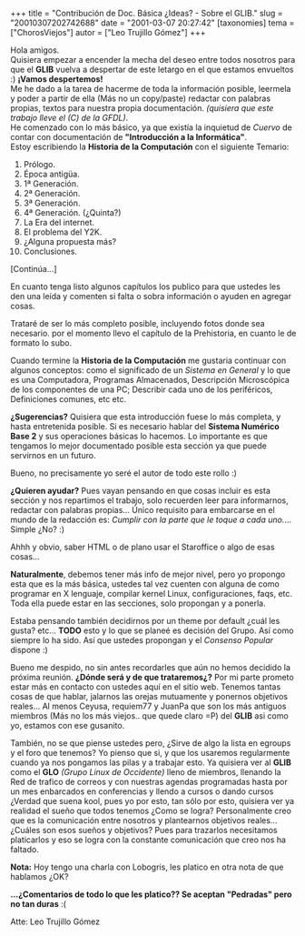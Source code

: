 +++
title = "Contribución de Doc. Básica ¿Ideas? - Sobre el GLIB."
slug = "20010307202742688"
date = "2001-03-07 20:27:42"
[taxonomies]
tema = ["ChorosViejos"]
autor = ["Leo Trujillo Gómez"]
+++

Hola amigos.  
Quisiera empezar a encender la mecha del deseo entre todos nosotros para
que el **GLIB** vuelva a despertar de este letargo en el que estamos
envueltos :) **¡Vamos despertemos!**  
Me he dado a la tarea de hacerme de toda la información posible,
leermela y poder a partir de ella (Más no un copy/paste) redactar con
palabras propias, textos para nuestra propia documentación. *(quisiera
que este trabajo lleve el (C) de la GFDL)*.  
He comenzado con lo más básico, ya que existía la inquietud de *Cuervo*
de contar con documentación de **"Introducción a la Informática"**.  
Estoy escribiendo la **Historia de la Computación** con el siguiente
Temario:

1.  Prólogo.
2.  Época antigüa.
3.  1ª Generación.
4.  2ª Generación.
5.  3ª Generación.
6.  4ª Generación. (¿Quinta?)
7.  La Era del internet.
8.  El problema del Y2K.
9.  ¿Alguna propuesta más?
10. Conclusiones.

\[Continúa...\]

<!-- more -->
En cuanto tenga listo algunos capítulos los publico para que ustedes les
den una leída y comenten si falta o sobra información o ayuden en
agregar cosas.

Trataré de ser lo más completo posible, incluyendo fotos donde sea
necesario. por el momento llevo el capítulo de la Prehistoria, en cuanto
le de formato lo subo.

Cuando termine la **Historia de la Computación** me gustaria continuar
con algunos conceptos: como el significado de un *Sistema en General* y
lo que es una Computadora, Programas Almacenados, Descripción
Microscópica de los componentes de una PC; Describir cada uno de los
periféricos, Definiciones comunes, etc etc.

**¿Sugerencias?** Quisiera que esta introducción fuese lo más completa,
y hasta entretenida posible. Si es necesario hablar del **Sistema
Numérico Base 2** y sus operaciones básicas lo hacemos. Lo importante es
que tengamos lo mejor documentado posible esta sección ya que puede
servirnos en un futuro.

Bueno, no precisamente yo seré el autor de todo este rollo :)

**¿Quieren ayudar?** Pues vayan pensando en que cosas incluir es esta
sección y nos repartimos el trabajo, solo recuerden leer para
informarnos, redactar con palabras propias... Único requisito para
embarcarse en el mundo de la redacción es: *Cumplir con la parte que le
toque a cada uno.*... Simple ¿No? :)

Ahhh y obvio, saber HTML o de plano usar el Staroffice o algo de esas
cosas...

**Naturalmente**, debemos tener más info de mejor nivel, pero yo
propongo esta que es la más básica, ustedes tal vez cuenten con alguna
de como programar en X lenguaje, compilar kernel Linux, configuraciones,
faqs, etc. Toda ella puede estar en las secciones, solo propongan y a
ponerla.

Estaba pensando también decidirnos por un theme por default ¿cuál les
gusta? etc... **TODO** esto y lo que se planeé es decisión del Grupo.
Así como siempre lo ha sido. Así que ustedes propongan y el *Consenso
Popular* dispone :)

Bueno me despido, no sin antes recordarles que aún no hemos decidido la
próxima reunión. **¿Dónde será y de que trataremos¿?** Por mi parte
prometo estar más en contacto con ustedes aquí en el sitio web. Tenemos
tantas cosas de que hablar, jalarnos las orejas mutuamente y ponernos
objetivos reales... Al menos Ceyusa, requiem77 y JuanPa que son los más
antiguos miembros (Más no los más viejos.. que quede claro =P) del
**GLIB** asi como yo, estamos con ese gusanito.

También, no se que piense ustedes pero, ¿Sirve de algo la lista en
egroups y el foro que tenemos? Yo pienso que si, y que los usaremos
regularmente cuando ya nos pongamos las pilas y a trabajar esto. Ya
quisiera ver al **GLIB** como el **GLO** *(Grupo Linux de Occidente)*
lleno de miembros, llenando la Red de trafico de correos y con nuestras
agendas programadas hasta por un mes enbarcados en conferencias y llendo
a cursos o dando cursos ¿Verdad que suena kool, pues yo por esto, tan
sólo por esto, quisiera ver ya realidad el sueño que todos tenemos ¿Como
se logra? Personalmente creo que es la comunicación entre nosotros y
plantearnos objetivos reales... ¿Cuáles son esos sueños y objetivos?
Pues para trazarlos necesitamos platicarlos y eso se logra con la
constante comunicación que creo nos ha faltado.

**Nota:** Hoy tengo una charla con Lobogris, les platico en otra nota de
que hablamos ¿OK?

**...¿Comentarios de todo lo que les platico?? Se aceptan "Pedradas"
pero no tan duras** :(

Atte: Leo Trujillo Gómez

